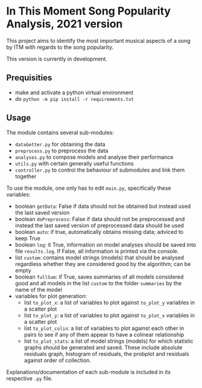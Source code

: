 # In This Moment Song Popularity Analysis, 2021 version

This project aims to identify the most important musical aspects of a song by ITM with regards to the song popularity.

This version is currently in development.

## Prequisities

- make and activate a python virtual environment
- do `python -m pip install -r requirements.txt`

## Usage

The module contains several sub-modules:

- `dataGetter.py` for obtaining the data
- `preprocess.py` to preprocess the data
- `analyses.py` to compose models and analyse their performance
- `utils.py` with certain generally useful functions
- `controller.py` to control the behaviour of submodules and link them together

To use the module, one only has to edit `main.py`, specifically these variables:

- boolean `getData`: False if data should not be obtained but instead used the last saved version
- boolean `doPreprocess`: False if data should not be preprocessed and instead the last saved version of preprocessed data should be used
- boolean `auto`: if true, automatically obtains missing data; adviced to keep True
- boolean `log`: it True, information on model analyses should be saved into file `results.log`. If False, all information is printed via the console.
- list `custom`: contains model strings (models) that should be analysed regardless whether they are considered good by the algorithm; can be empty
- boolean `fullSum`: if True, saves summaries of all models considered good and all models in the list `custom` to the folder `summaries` by the name of the model
- variables for plot generation:
  - list `to_plot_x`: a list of variables to plot against `to_plot_y` variables in a scatter plot
  - list `to_plot_y`: a list of variables to plot against `to_plot_x` variables in a scatter plot
  - list `to_plot_colin`: a list of variables to plot against each other in pairs to see if any of them appear to have a colinear relationship
  - list `to_plot_stats`: a list of model strings (models) for which statistic graphs should be generated and saved. These include absolute residuals graph, histogram of residuals, the probplot and residuals against order of collection.

Explanations/documentation of each sub-module is included in its respective `.py` file.
